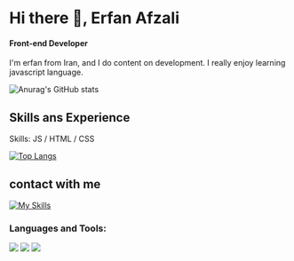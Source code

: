  

# Hi there 👋, Erfan Afzali
#### Front-end Developer

I'm erfan from Iran, and I do content on development. I really enjoy learning javascript language.

![Anurag's GitHub stats](https://github-readme-stats.vercel.app/api?username=erfanafzali&show_icons=true&theme=merko)


## Skills ans Experience

Skills: JS / HTML / CSS

[![Top Langs](https://github-readme-stats.vercel.app/api/top-langs/?username=erfanafzali)](https://github.com/anuraghazra/github-readme-stats)

  



## contact with me

 [![My Skills](https://skillicons.dev/icons?i=html,css,js,tailwind)](https://skillicons.dev)


 
<h3 align="left">Languages and Tools:</h3>
 


<div style"display="inline-block">

<img src="https://img.shields.io/badge/HTML5-E34F26?style=for-the-badge&logo=html5&logoColor=white" />
<img src="https://img.shields.io/badge/CSS3-1572B6?style=for-the-badge&logo=css3&logoColor=white" />
<img src="https://img.shields.io/badge/JavaScript-323330?style=for-the-badge&logo=javascript&logoColor=F7DF1E" />
</div>






